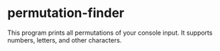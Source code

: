 # permutation-finder
This program prints all permutations of your console input. It supports numbers, letters, and other characters.
